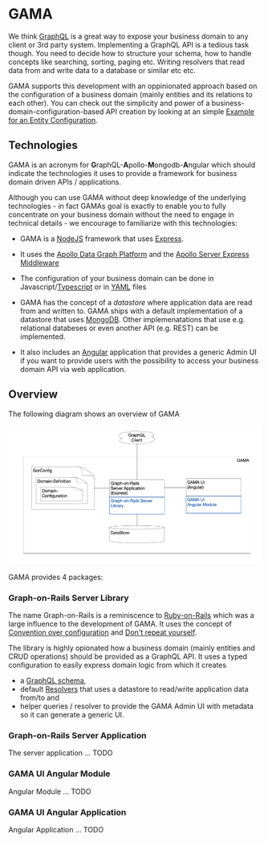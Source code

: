 # GAMA

We think [GraphQL](https://graphql.org) is a great way to expose your business domain to any client or 3rd party system. 
Implementing a GraphQL API is a tedious task though. You need to decide how to structure your schema, how to handle
concepts like searching, sorting, paging etc. Writing resolvers that read data from and write data to a database or
similar etc etc.

GAMA supports this development with an oppinionated approach based on the configuration of a business domain 
(mainly entities and its relations to each other). You can check out the simplicity and power 
of a business-domain-configuration-based API creation by looking at an simple 
[Example for an Entity Configuration](./entity-configuration.md#example).


## Technologies 

GAMA is an acronym for **G**raphQL-**A**pollo-**M**ongodb-**A**ngular which should indicate the technologies it uses 
to provide a framework for business domain driven APIs / applications. 

Although you can use GAMA without deep knowledge of the underlying technologies - in fact GAMAs goal is exactly
to enable you to fully concentrate on your business domain without the need to engage in technical details - we 
encourage to familiarize with this technologies:

- GAMA is a [NodeJS](https://nodejs.org) framework that uses [Express](http://expressjs.com). 

- It uses the [Apollo Data Graph Platform](https://www.apollographql.com) 
and the [Apollo Server Express Middleware](https://www.apollographql.com/docs/apollo-server/)

- The configuration of your business domain can be done in Javascript/[Typescript](https://www.typescriptlang.org) or
in [YAML](https://yaml.org) files 

- GAMA has the concept of a _datastore_ where application data are read from and written to. GAMA ships with a default
implementation of a datastore that uses [MongoDB](https://www.mongodb.com/try/download/community). Other 
implemenatations that use e.g. relational databeses or even another API (e.g. REST) can be implemented.

- It also includes an [Angular](https://angular.io) application that provides a generic Admin UI if you want to 
provide users with the possibility to access your business domain API via web application.

## Overview

The following diagram shows an overview of GAMA

![GAMA Overview][overview]

[overview]: ./gama-overview.png "GAMA Overview"

GAMA provides 4 packages: 

### Graph-on-Rails Server Library

The name Graph-on-Rails is a reminiscence to [Ruby-on-Rails](https://rubyonrails.org) which was a large influence to
the development of GAMA. It uses the concept of [Convention over configuration](https://en.wikipedia.org/wiki/Convention_over_configuration) and [Don't repeat yourself](https://en.wikipedia.org/wiki/Don%27t_repeat_yourself).

The library is highly opionated how a business domain (mainly entities and CRUD operations) should be provided as
a GraphQL API. It uses a typed configuration to easily express domain logic from which it creates

  * a [GraphQL schema](https://graphql.org/graphql-js/basic-types/), 
  * default [Resolvers](https://graphql.org/learn/execution/) that uses a datastore to read/write application data from/to and
  * helper queries / resolver to provide the GAMA Admin UI with metadata so it can generate a generic UI.

### Graph-on-Rails Server Application

The server application ... TODO

### GAMA UI Angular Module

Angular Module ... TODO

### GAMA UI Angular Application

Angular Application ... TODO

